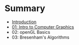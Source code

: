 # Summary

* [Introduction](README.md)
* [01: Intro to Computer Graphics](01_intro_to_computer_graphics.md)
* 02: openGL Basics
* 03: Bresenham's Algorithms

